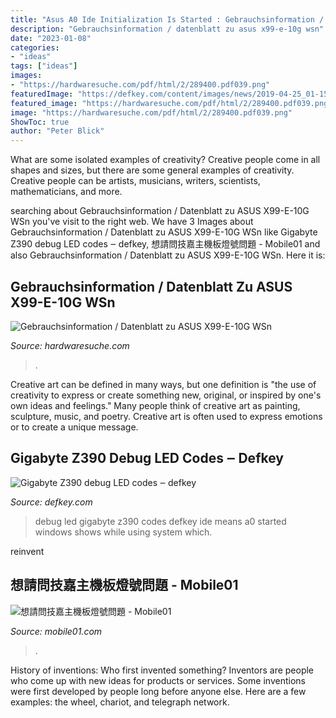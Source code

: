 ```yaml
---
title: "Asus A0 Ide Initialization Is Started : Gebrauchsinformation / Datenblatt Zu Asus X99-e-10g Wsn"
description: "Gebrauchsinformation / datenblatt zu asus x99-e-10g wsn"
date: "2023-01-08"
categories:
- "ideas"
tags: ["ideas"]
images:
- "https://hardwaresuche.com/pdf/html/2/289400.pdf039.png"
featuredImage: "https://defkey.com/content/images/news/2019-04-25_01-15-58-debug-codes-1-inline.jpg"
featured_image: "https://hardwaresuche.com/pdf/html/2/289400.pdf039.png"
image: "https://hardwaresuche.com/pdf/html/2/289400.pdf039.png"
ShowToc: true
author: "Peter Blick"
---
```



What are some isolated examples of creativity?
Creative people come in all shapes and sizes, but there are some general examples of creativity. Creative people can be artists, musicians, writers, scientists, mathematicians, and more.

	

		
searching about Gebrauchsinformation / Datenblatt zu ASUS X99-E-10G WSn you've visit to the right web. We have 3 Images about Gebrauchsinformation / Datenblatt zu ASUS X99-E-10G WSn like Gigabyte Z390 debug LED codes ‒ defkey, 想請問技嘉主機板燈號問題 - Mobile01 and also Gebrauchsinformation / Datenblatt zu ASUS X99-E-10G WSn. Here it is:
		
    
## Gebrauchsinformation / Datenblatt Zu ASUS X99-E-10G WSn

<img loading=lazy src="https://hardwaresuche.com/pdf/html/2/289400.pdf039.png" onerror="this.onerror=null;this.src='https://tse2.mm.bing.net/th?id=OIP.JrC6u8363i5WWA6f2R4KFAHaLK&amp;pid=15.1';" alt="Gebrauchsinformation / Datenblatt zu ASUS X99-E-10G WSn">

_Source: hardwaresuche.com_

>. 

	

Creative art can be defined in many ways, but one definition is "the use of creativity to express or create something new, original, or inspired by one's own ideas and feelings." Many people think of creative art as painting, sculpture, music, and poetry. Creative art is often used to express emotions or to create a unique message.

    
## Gigabyte Z390 Debug LED Codes ‒ Defkey

<img loading=lazy src="https://defkey.com/content/images/news/2019-04-25_01-15-58-debug-codes-1-inline.jpg" onerror="this.onerror=null;this.src='https://tse3.mm.bing.net/th?id=OIP.sInFbfVKukOi8J1qq4rC5QHaJF&amp;pid=15.1';" alt="Gigabyte Z390 debug LED codes ‒ defkey">

_Source: defkey.com_

>debug led gigabyte z390 codes defkey ide means a0 started windows shows while using system which. 

	

reinvent

    
## 想請問技嘉主機板燈號問題 - Mobile01

<img loading=lazy src="https://attach.mobile01.com/attach/202101/mobile01-50d02febb7151b463d22c29bb17bfc17.jpg" onerror="this.onerror=null;this.src='https://tse2.mm.bing.net/th?id=OIP.d8yhmRsKilw1z9vRIyB_9AHaJ4&amp;pid=15.1';" alt="想請問技嘉主機板燈號問題 - Mobile01">

_Source: mobile01.com_

>. 

	

History of inventions: Who first invented something?
Inventors are people who come up with new ideas for products or services. Some inventions were first developed by people long before anyone else. Here are a few examples: the wheel, chariot, and telegraph network.

